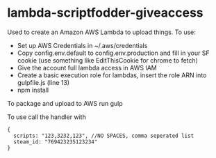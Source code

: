 # lambda-scriptfodder-giveaccess
Used to create an Amazon AWS Lambda to upload things. To use:
- Set up AWS Credentials in ~/.aws/credentials
- Copy config.env.default to config.env.production and fill in your SF cookie (use something like EditThisCookie for chrome to fetch)
- Give the account full lambda access in AWS IAM
- Create a basic execution role for lambdas, insert the role ARN into gulpfile.js (line 13)
- npm install

To package and upload to AWS run 
gulp

To use call the handler with 
```
{
  scripts: "123,3232,123", //NO SPACES, comma seperated list
  steam_id: "769423235123234"
}
```
